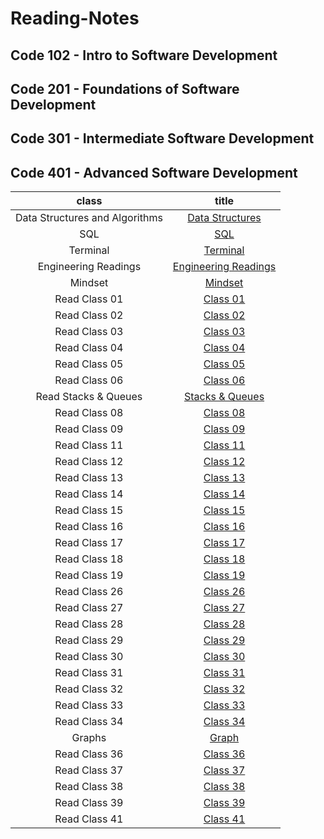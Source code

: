 # Reading-Notes

## Code 102 - Intro to Software Development

## Code 201 - Foundations of Software Development

## Code 301 - Intermediate Software Development

## Code 401 - Advanced Software Development

|           class                |             title           |
|          :-----:               |             :---:           |
| Data Structures and Algorithms | [Data Structures](DataStructures/DataStructures.md) |
|             SQL                | [SQL](./SQL/Sql.md)         |
|          Terminal              |  [Terminal](./Terminal/Terminal.md)  |
|Engineering Readings            | [Engineering Readings](./EngineeringReadings/EngineeringReadings.md)          |
|        Mindset                 |     [Mindset](./Mindset/Mindset.md)|
|        Read Class 01           |     [Class 01](./ReadClass01/README.md)|
|        Read Class 02           |     [Class 02](./ReadClass02/README.md)|
|        Read Class 03           |     [Class 03](./ReadClass03/README.md)|
|        Read Class 04           |     [Class 04](./ReadClass04/README.md)|
|        Read Class 05           |     [Class 05](./ReadClass05/README.md)|
|        Read Class 06           |     [Class 06](./ReadClass06/README.md)|
|    Read Stacks & Queues        |     [Stacks & Queues](./Stacks&Queues/README.md)|
|        Read Class 08           |     [Class 08](./ReadClass08/README.md)|
|        Read Class 09           |     [Class 09](./ReadClass09/README.md)|
|        Read Class 11           |     [Class 11](./ReadClass11/README.md)|
|        Read Class 12           |     [Class 12](./ReadClass12/README.md)|
|        Read Class 13           |     [Class 13](./ReadClass13/README.md)|
|        Read Class 14           |     [Class 14](./ReadClass14/README.md)|
|        Read Class 15           |     [Class 15](./ReadClass15/README.md)|
|        Read Class 16           |     [Class 16](./ReadClass16/README.md)|
|        Read Class 17           |     [Class 17](./ReadClass17/README.md)|
|        Read Class 18           |     [Class 18](./ReadClass18/README.md)|
|        Read Class 19           |     [Class 19](./ReadClass19/README.md)|
|        Read Class 26           |     [Class 26](./ReadClass26/README.md)|
|        Read Class 27           |     [Class 27](./ReadClass27/README.md)|
|        Read Class 28           |     [Class 28](./ReadClass28/README.md)|
|        Read Class 29           |     [Class 29](./ReadClass29/README.md)|
|        Read Class 30           |     [Class 30](./ReadClass30/README.md)|
|        Read Class 31           |     [Class 31](./ReadClass31/README.md)|
|        Read Class 32           |     [Class 32](./ReadClass32/README.md)|
|        Read Class 33           |     [Class 33](./ReadClass33/README.md)|
|        Read Class 34           |     [Class 34](./ReadClass34/README.md)|
|        Graphs                  |     [Graph](./ReadClass35/README.md)|
|        Read Class 36           |     [Class 36](./ReadClass36/README.md)|
|        Read Class 37           |     [Class 37](./ReadClass37/README.md)|
|        Read Class 38           |     [Class 38](./ReadClass38/README.md)|
|        Read Class 39           |     [Class 39](./ReadClass39/README.md)|
|        Read Class 41           |     [Class 41](./ReadClass41/README.md)|
